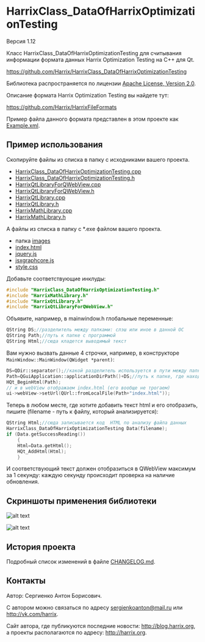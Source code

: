 HarrixClass_DataOfHarrixOptimizationTesting
===========================================

Версия 1.12

Класс HarrixClass_DataOfHarrixOptimizationTesting для считывания информации формата данных Harrix Optimization Testing на C++ для Qt.

https://github.com/Harrix/HarrixClass_DataOfHarrixOptimizationTesting

Библиотека распространяется по лицензии [Apache License, Version 2.0](../master/LICENSE.txt).

Описание формата Harrix Optimization Testing вы найдете тут:

https://github.com/Harrix/HarrixFileFormats

Пример файла данного формата представлен в этом проекте как [Example.xml](../master/Example.xml).

Пример использования
--------------------
Скопируйте файлы из списка в папку с исходниками вашего проекта.
- [HarrixClass_DataOfHarrixOptimizationTesting.cpp](../master/HarrixClass_DataOfHarrixOptimizationTesting.cpp)
- [HarrixClass_DataOfHarrixOptimizationTesting.h](../master/HarrixClass_DataOfHarrixOptimizationTesting.h)
- [HarrixQtLibraryForQWebView.cpp](../master/HarrixQtLibraryForQWebView.cpp)
- [HarrixQtLibraryForQWebView.h](../master/HarrixQtLibraryForQWebView.h)
- [HarrixQtLibrary.cpp](../master/HarrixQtLibrary.cpp)
- [HarrixQtLibrary.h](../master/HarrixQtLibrary.h)
- [HarrixMathLibrary.cpp](../master/HarrixMathLibrary.cpp)
- [HarrixMathLibrary.h](../master/HarrixMathLibrary.h)

А файлы из списка в папку с *.exe файлом вашего проекта.
- папка [images](../master/images)
- [index.html](../master/index.html)
- [jquery.js](../master/jquery.js)
- [jsxgraphcore.js](../master/jsxgraphcore.js)
- [style.css](../master/style.css)

Добавьте  соответствующие инклуды:

```cpp
#include "HarrixClass_DataOfHarrixOptimizationTesting.h"
#include "HarrixMathLibrary.h"
#include "HarrixQtLibrary.h"
#include "HarrixQtLibraryForQWebView.h"
```

Объявите, например, в mainwindow.h глобальные переменные:

```cpp
QString DS;//разделитель между папками: слэш или иное в данной ОС
QString Path;//путь к папке с программой
QString Html;//сюда кладется выводимый текст
```

Вам нужно вызвать данные 4 строчки, например, в конструкторе ``MainWindow::MainWindow(QWidget *parent)``:

```cpp
DS=QDir::separator();//какой разделитель используется в пути между папками
Path=QGuiApplication::applicationDirPath()+DS;//путь к папке, где находится приложение
HQt_BeginHtml(Path);
// и в webView отображаем index.html (его вообще не трогаем)
ui->webView->setUrl(QUrl::fromLocalFile(Path+"index.html"));
```
	
Теперь в любом месте, где хотите добавить текст html и его отобразить, пишите (filename - путь к файлу, который анализируется):

```cpp
QString Html;//сюда записывается код  HTML по анализу файла данных
HarrixClass_DataOfHarrixOptimizationTesting Data(filename);
if (Data.getSuccessReading())
	{
	Html=Data.getHtml();
	HQt_AddHtml(Html);
	}
```
	
И соответствующий текст должен отобразиться в QWebView максимум за 1 секунду: каждую секунду происходит проверка на наличие обновления.

Скриншоты применения библиотеки
-------------------------------

![alt text](../master/images/example1.png "Пример вывода HTML кода")

![alt text](../master/images/example2.png "Пример вывода LaTeX кода")

История проекта
---------------

Подробный список изменений в файле [CHANGELOG.md](../master/CHANGELOG.md).

Контакты
--------

Автор: Сергиенко Антон Борисович.

С автором можно связаться по адресу sergienkoanton@mail.ru или  http://vk.com/harrix.

Сайт автора, где публикуются последние новости: http://blog.harrix.org, а проекты располагаются по адресу: http://harrix.org.
